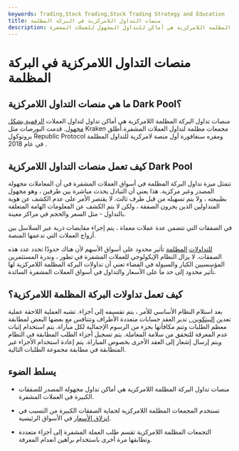 ```yaml
---
keywords: Trading,Stock Trading,Stock Trading Strategy and Education
title: منصات التداول اللامركزية في البركة المظلمة
description: منصات تداول البركة المظلمة اللامركزية هي أماكن للتداول المجهول للعملات المشفرة.
---
```


# منصات التداول اللامركزية في البركة المظلمة
## ما هي منصات التداول اللامركزية Dark Pool؟

منصات تداول البركة المظلمة اللامركزية هي أماكن تداول لتداول العملات [الرقمية بشكل مجهول](/cryptocurrency). قدمت البورصات مثل Kraken مجمعات مظلمة لتداول العملات المشفرة.أطلق بروتوكول Republic Protocol ومقره سنغافورة أول منصة لامركزية للتداول المظلمة في عام 2018 .

## كيف تعمل منصات التداول اللامركزية Dark Pool

تتمثل ميزة تداول البركة المظلمة في أسواق العملات المشفرة في أن المعاملات مجهولة المصدر وغير مركزية. هذا يعني أن التبادل يحدث مباشرة بين طرفين ، وهو مجهول بطبيعته ، ولا يتم تسهيله من قبل طرف ثالث. لا يقتصر الأمر على عدم الكشف عن هوية المتداولين الذين يجرون الصفقة ، ولكن لا يتم الكشف عن المعلومات الهامة المتعلقة بالتداول - مثل السعر والحجم في مراكز معينة.

في الصفقات التي تتضمن عدة عملات معماة ، يتم إجراء مقايضات ذرية عبر السلاسل بين أزواج العملات التي تدعمها المنصة.

[للتداولات](/dark-pool) [المظلمة](/dark-pool) تأثير محدود على أسواق الأسهم لأن هناك حدودًا تحدد عدد هذه الصفقات. لا يزال النظام الإيكولوجي للعملات المشفرة في تطور ، وندرة المستثمرين المؤسسيين الكبار والسيولة في الفضاء تعني أن تداولات البركة المظلمة اللامركزية لها تأثير محدود إلى حد ما على الأسعار والتداول في أسواق العملات المشفرة السائدة.

## كيف تعمل تداولات البركة المظلمة اللامركزية؟

بعد استلام النظام الأساسي للأمر ، يتم تقسيمه إلى أجزاء. تشبه العملية اللاحقة عملية تعدين [البيتكوين .](/bitcoin) تدير العقد حسابات متعددة الأطراف وتتنافس مع بعضها البعض لمطابقة معظم الطلبات وتتم مكافأتها بجزء من الرسوم الإجمالية لكل مباراة. يتم استخدام إثبات عدم المعرفة للتحقق من سلامة المعاملة. يتم تسجيل أجزاء الطلب المطابقة في النظام ويتم إرسال إشعار إلى العقد الأخرى بخصوص المباراة. يتم إعادة استخدام الأجزاء غير المتطابقة في مطابقة مجموعة الطلبات التالية.

## يسلط الضوء

- منصات تداول البركة المظلمة اللامركزية هي أماكن تداول مجهولة المصدر للصفقات الكبيرة في العملات المشفرة.

- تستخدم المجمعات المظلمة اللامركزية لحماية الصفقات الكبيرة من التسبب في [انزلاق الأسعار](/slippage) في الأسواق الرئيسية.

- التجمعات المظلمة اللامركزية تقسم طلب العملة المشفرة إلى أجزاء متعددة وتطابقها مرة أخرى باستخدام براهين انعدام المعرفة.

